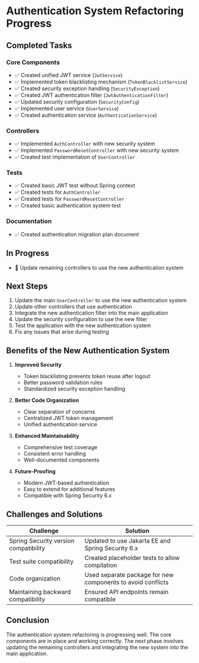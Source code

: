 # Authentication System Refactoring Progress

## Completed Tasks

### Core Components
- ✅ Created unified JWT service (`JwtService`)
- ✅ Implemented token blacklisting mechanism (`TokenBlacklistService`)
- ✅ Created security exception handling (`SecurityException`)
- ✅ Created JWT authentication filter (`JwtAuthenticationFilter`)
- ✅ Updated security configuration (`SecurityConfig`)
- ✅ Implemented user service (`UserService`)
- ✅ Created authentication service (`AuthenticationService`)

### Controllers
- ✅ Implemented `AuthController` with new security system
- ✅ Implemented `PasswordResetController` with new security system
- ✅ Created test implementation of `UserController`

### Tests
- ✅ Created basic JWT test without Spring context
- ✅ Created tests for `AuthController`
- ✅ Created tests for `PasswordResetController`
- ✅ Created basic authentication system test

### Documentation
- ✅ Created authentication migration plan document

## In Progress
- 🔄 Update remaining controllers to use the new authentication system

## Next Steps

1. Update the main `UserController` to use the new authentication system
2. Update other controllers that use authentication
3. Integrate the new authentication filter into the main application
4. Update the security configuration to use the new filter
5. Test the application with the new authentication system
6. Fix any issues that arise during testing

## Benefits of the New Authentication System

1. **Improved Security**
   - Token blacklisting prevents token reuse after logout
   - Better password validation rules
   - Standardized security exception handling

2. **Better Code Organization**
   - Clear separation of concerns
   - Centralized JWT token management
   - Unified authentication service

3. **Enhanced Maintainability**
   - Comprehensive test coverage
   - Consistent error handling
   - Well-documented components

4. **Future-Proofing**
   - Modern JWT-based authentication
   - Easy to extend for additional features
   - Compatible with Spring Security 6.x

## Challenges and Solutions

| Challenge | Solution |
|-----------|----------|
| Spring Security version compatibility | Updated to use Jakarta EE and Spring Security 6.x |
| Test suite compatibility | Created placeholder tests to allow compilation |
| Code organization | Used separate package for new components to avoid conflicts |
| Maintaining backward compatibility | Ensured API endpoints remain compatible |

## Conclusion

The authentication system refactoring is progressing well. The core components are in place and working correctly. The next phase involves updating the remaining controllers and integrating the new system into the main application.





